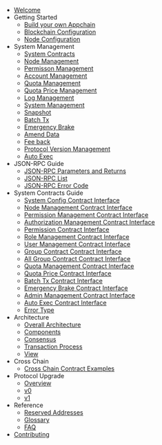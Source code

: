 - [Welcome](index.md)
- Getting Started
    - [Build your own Appchain](chain/getting_started.md)
    - [Blockchain Configuration](chain/config_tool.md)
    - [Node Configuration](chain/service_config.md)
- System Management
    - [System Contracts](system_management/contracts.md)
    - [Node Management](system_management/node.md)
    - [Permisson Management](system_management/permission.md)
    - [Account Management](system_management/user.md)
    - [Quota Management ](system_management/quota.md)
    - [Quota Price Management](system_management/price.md)
    - [Log Management](system_management/log.md)
    - [System Management](system_management/sys.md)
    - [Snapshot](system_management/snapshot.md)
    - [Batch Tx](system_management/batch_tx.md)
    - [Emergency Brake](system_management/emergency_brake.md)
    - [Amend Data](system_management/amend.md)
    - [Fee back](system_management/fee_back.md)
    - [Protocol Version Management](system_management/version.md)
    - [Auto Exec](system_management/auto_exec.md)
- JSON-RPC Guide
    - [JSON-RPC Parameters and Returns](rpc_guide/rpc-types.md)
    - [JSON-RPC List](rpc_guide/rpc.md)
    - [JSON-RPC Error Code](rpc_guide/rpc_error_code.md)
- System Contracts Guide
    - [System Config Contract Interface](contracts_guide/sys.md)
    - [Node Management Contract Interface](contracts_guide/node.md)
    - [Permission Management Contract Interface](contracts_guide/permission_management.md)
    - [Authorization Management Contract Interface](contracts_guide/auth.md)
    - [Permission Contract Interface](contracts_guide/permission.md)
    - [Role Management Contract Interface](contracts_guide/role_management.md)
    - [User Management Contract Interface](contracts_guide/group_management.md)
    - [Group Contract Contract Interface](contracts_guide/group.md)
    - [All Group Contract Contract Interface](contracts_guide/all_groups.md)
    - [Quota Management Contract Interface](contracts_guide/quota_manager.md)
    - [Quota Price Contract Interface](contracts_guide/quota_price.md)
    - [Batch Tx Contract Interface](contracts_guide/batch.md)
    - [Emergency Brake Contract Interface](contracts_guide/emergency_brake.md)
    - [Admin Management Contract Interface](contracts_guide/admin.md)
    - [Auto Exec Contract Interface](contracts_guide/auto_exec.md)
    - [Error Type](contracts_guide/error.md)
- Architecture
    - [Overall Architecture](architecture/architecture.md)
    - [Components](architecture/components.md)
    - [Consensus](architecture/consensus.md)
    - [Transaction Process](architecture/transaction_process.md)
    - [View](architecture/view.md)
- Cross Chain
    - [Cross Chain Contract Examples](crosschain/crosschain_contract_example.md)
- Protocol Upgrade
    - [Overview](protocol_upgrade/overview.md)
    - [v0](protocol_upgrade/v0.md)
    - [v1](protocol_upgrade/v1.md)
- Reference
    - [Reserved Addresses](reference/addresses.md)
    - [Glossary](reference/glossary.md)
    - [FAQ](reference/faq.md)
- [Contributing](contributing.md)

